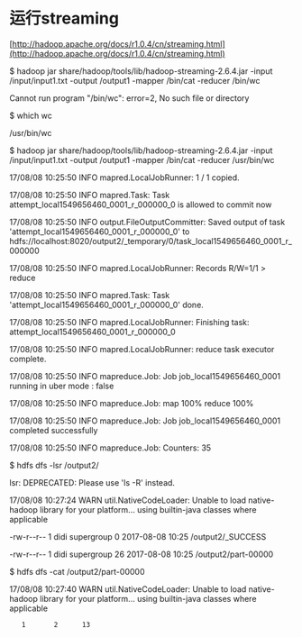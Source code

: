 # 运行streaming

[http://hadoop.apache.org/docs/r1.0.4/cn/streaming.html](http://hadoop.apache.org/docs/r1.0.4/cn/streaming.html)

$   hadoop jar share/hadoop/tools/lib/hadoop-streaming-2.6.4.jar -input /input/input1.txt -output /output1 -mapper /bin/cat -reducer /bin/wc

Cannot run program "/bin/wc": error=2, No such file or directory

$     which wc

/usr/bin/wc

$   hadoop jar share/hadoop/tools/lib/hadoop-streaming-2.6.4.jar -input /input/input1.txt -output /output1 -mapper /bin/cat -reducer /usr/bin/wc

17/08/08 10:25:50 INFO mapred.LocalJobRunner: 1 / 1 copied.

17/08/08 10:25:50 INFO mapred.Task: Task attempt\_local1549656460\_0001\_r\_000000\_0 is allowed to commit now

17/08/08 10:25:50 INFO output.FileOutputCommitter: Saved output of task 'attempt\_local1549656460\_0001\_r\_000000\_0' to hdfs://localhost:8020/output2/\_temporary/0/task\_local1549656460\_0001\_r\_000000

17/08/08 10:25:50 INFO mapred.LocalJobRunner: Records R/W=1/1 &gt; reduce

17/08/08 10:25:50 INFO mapred.Task: Task 'attempt\_local1549656460\_0001\_r\_000000\_0' done.

17/08/08 10:25:50 INFO mapred.LocalJobRunner: Finishing task: attempt\_local1549656460\_0001\_r\_000000\_0

17/08/08 10:25:50 INFO mapred.LocalJobRunner: reduce task executor complete.

17/08/08 10:25:50 INFO mapreduce.Job: Job job\_local1549656460\_0001 running in uber mode : false

17/08/08 10:25:50 INFO mapreduce.Job:  map 100% reduce 100%

17/08/08 10:25:50 INFO mapreduce.Job: Job job\_local1549656460\_0001 completed successfully

17/08/08 10:25:50 INFO mapreduce.Job: Counters: 35

$ hdfs dfs -lsr /output2/

lsr: DEPRECATED: Please use 'ls -R' instead.

17/08/08 10:27:24 WARN util.NativeCodeLoader: Unable to load native-hadoop library for your platform... using builtin-java classes where applicable

-rw-r--r--   1 didi supergroup          0 2017-08-08 10:25 /output2/\_SUCCESS

-rw-r--r--   1 didi supergroup         26 2017-08-08 10:25 /output2/part-00000

$ hdfs dfs -cat  /output2/part-00000

17/08/08 10:27:40 WARN util.NativeCodeLoader: Unable to load native-hadoop library for your platform... using builtin-java classes where applicable

       1       2      13

